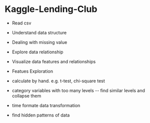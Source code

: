 # Kaggle-Lending-Club
- Read csv
- Understand data structure
- Dealing with missing value
- Explore data relationship
- Visualize data features and relationships

- Featues Exploration
- calculate by hand. e.g. t-test, chi-square test
- category variables with too many levels -- find similar levels and collapse them
- time formate data transformation
- find hidden patterns of data
